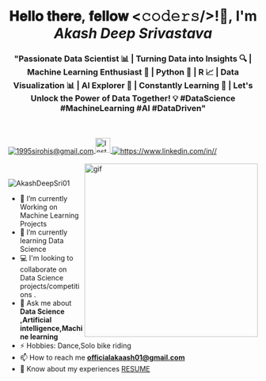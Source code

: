 <h1 align="center">𝐇𝐞𝐥𝐥𝐨 𝐭𝐡𝐞𝐫𝐞, 𝐟𝐞𝐥𝐥𝐨𝐰 <𝚌𝚘𝚍𝚎𝚛𝚜/>!👋, I'm <i>Akash Deep Srivastava</i></h1>
<h3 align="center">"Passionate Data Scientist 📊 | Turning Data into Insights 🔍 | Machine Learning Enthusiast 🤖 | Python 🐍 | R 📈 | Data Visualization 📊 | AI Explorer 🌌 | Constantly Learning 🧠 | Let's Unlock the Power of Data Together! 💡 #DataScience #MachineLearning #AI #DataDriven" </h3>
<br/>
<br/>
<a href="https://github.com/AkashDeepSri01/Data-science-course">
</a>
<a title="officialakaash01@gmail.com" href="mailto:officialakaash01@gmail.com">
  <img align="center" src="https://img.shields.io/badge/Gmail-D14836?style=for-the-badge&logo=gmail&logoColor=white" alt="1995sirohis@gmail.com" />
</a>
 <a href="https://www.instagram.com/https://instagram.com/_mr_akash01?igshid=YTQwZjQ0NmI0OA==/" target="_blank">
  <img src="instagram-icon.png" alt="Instagram Icon" width="30" height="30">
</a>

<a href="https://www.linkedin.com/in/akash-deep-srivastava-06a819212/">
  <img align="center" src="https://img.shields.io/badge/LinkedIn-0077B5?style=for-the-badge&logo=linkedin&logoColor=white" alt="https://www.linkedin.com/in//" />
</a>
<br/>
<br/>
<a href="#"><img align="right" width="350px" src="https://r7q6w9z6.rocketcdn.me/career/wp-content/uploads/2020/03/hello.gif" alt="gif" /></a>
<br/>

<p align="left" > <img src="https://komarev.com/ghpvc/?username=AkashDeepSri01&label=Profile%20views&color=0e75b6&style=flat" alt="AkashDeepSri01" /> </p>

- 🔭 I’m currently Working on Machine Learning Projects
- 🌱 I’m currently learning Data Science
- 💻 I'm looking to collaborate on Data Science projects/competitions .
- 💬 Ask me about **Data Science ,Artificial intelligence,Machine
      learning**
- ⚡ Hobbies: Dance,Solo bike riding
- 📫 How to reach me **officialakaash01@gmail.com**
-  📄 Know about my experiences [RESUME]()  
<br/>
<br/>

